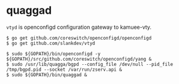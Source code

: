 # quaggad

`vtyd` is openconfigd configuration gateway to kamuee-vty.

```
$ go get github.com/coreswitch/openconfigd/openconfigd
$ go get github.com/slankdev/vtyd
```

```
$ sudo ${GOPATH}/bin/openconfigd -y ${GOPATH}/src/github.com/coreswitch/openconfigd/yang &
$ sudo /usr/lib/quagga/bgpd --config_file /dev/null --pid_file /tmp/bgpd.pid --socket /var/run/zserv.api &
$ sudo ${GOPATH}/bin/quaggad &
```
